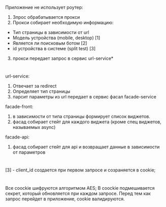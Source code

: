 Приложение не использует роутер:

1. Зпрос обрабатывается прокси
2. Прокси собирает необходимую информацию:
* Тип страницы в зависимости от url
* Модель устройства (mobile, desktop) [1]
* Является ли поисковым ботом [2]
* id устройства в системе (split test) [3]
3. прокси передает запрос в сервис url-service*

#

url-service:
1. Отвечает за redirect
2. Определяет тип страницы
3. парсит параметры из url
передает в сервис фасал facade-service

facade-front:
1. в зависимости от типа страницы формирует список виджетов.
2. фасад собирает стейт для каждого виджета (кроме спец виджетов, называемых async)

facade-api:
1. фасад собирает стейт для api и возвращает данные в зависимости от параметров

# 
[3] - client_id создается при первом запросе и созраняется в cookie; 

#
Все coockie шифруются алгоритмом AES;
В coockie подмешивается секрет, который обновляется при каждом запросе.
Перед тем как запрос перейдет в приложение, cookie валидируются.